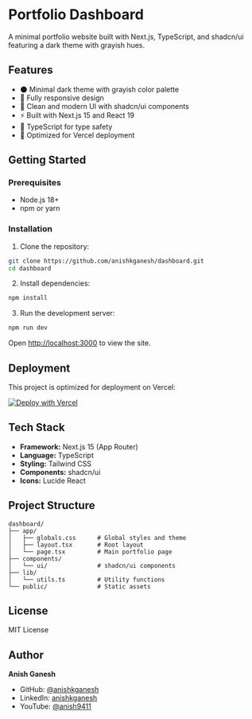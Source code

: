 # Portfolio Dashboard

A minimal portfolio website built with Next.js, TypeScript, and shadcn/ui featuring a dark theme with grayish hues.

## Features

- 🌑 Minimal dark theme with grayish color palette
- 📱 Fully responsive design
- 🎨 Clean and modern UI with shadcn/ui components
- ⚡ Built with Next.js 15 and React 19
- 🔧 TypeScript for type safety
- 🎯 Optimized for Vercel deployment

## Getting Started

### Prerequisites

- Node.js 18+ 
- npm or yarn

### Installation

1. Clone the repository:
```bash
git clone https://github.com/anishkganesh/dashboard.git
cd dashboard
```

2. Install dependencies:
```bash
npm install
```

3. Run the development server:
```bash
npm run dev
```

Open [http://localhost:3000](http://localhost:3000) to view the site.

## Deployment

This project is optimized for deployment on Vercel:

[![Deploy with Vercel](https://vercel.com/button)](https://vercel.com/new/clone?repository-url=https%3A%2F%2Fgithub.com%2Fanishkganesh%2Fdashboard)

## Tech Stack

- **Framework:** Next.js 15 (App Router)
- **Language:** TypeScript
- **Styling:** Tailwind CSS
- **Components:** shadcn/ui
- **Icons:** Lucide React

## Project Structure

```
dashboard/
├── app/
│   ├── globals.css      # Global styles and theme
│   ├── layout.tsx       # Root layout
│   └── page.tsx         # Main portfolio page
├── components/
│   └── ui/              # shadcn/ui components
├── lib/
│   └── utils.ts         # Utility functions
└── public/              # Static assets
```

## License

MIT License

## Author

**Anish Ganesh**
- GitHub: [@anishkganesh](https://github.com/anishkganesh)
- LinkedIn: [anishkganesh](https://www.linkedin.com/in/anishkganesh/)
- YouTube: [@anish9411](https://www.youtube.com/@anish9411)
